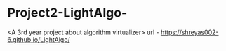 # Project2-LightAlgo-
<A 3rd year project about algorithm virtualizer>
url - https://shreyas002-6.github.io/LightAlgo/
